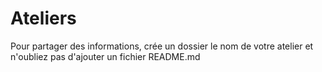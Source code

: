 # Ateliers
Pour partager des informations, crée un dossier le nom de votre atelier et n'oubliez pas d'ajouter un fichier README.md
